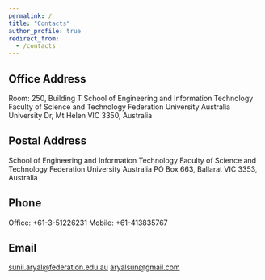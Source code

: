 ```yaml
---
permalink: /
title: "Contacts"
author_profile: true
redirect_from: 
  - /contacts
---
```


Office Address
--------------
Room: 250, Building T
School of Engineering and Information Technology
Faculty of Science and Technology
Federation University Australia
University Dr, Mt Helen VIC 3350, Australia

Postal Address
--------------
School of Engineering and Information Technology
Faculty of Science and Technology
Federation University Australia
PO Box 663, Ballarat VIC 3353, Australia

Phone
-----
Office: +61-3-51226231
Mobile: +61-413835767

Email
-----
sunil.aryal@federation.edu.au
aryalsun@gmail.com
